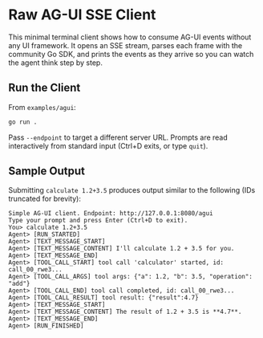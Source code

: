 # Raw AG-UI SSE Client

This minimal terminal client shows how to consume AG-UI events without any UI framework. It opens an SSE stream, parses each frame with the community Go SDK, and prints the events as they arrive so you can watch the agent think step by step.

## Run the Client

From `examples/agui`:

```bash
go run .
```

Pass `--endpoint` to target a different server URL. Prompts are read interactively from standard input (Ctrl+D exits, or type `quit`).

## Sample Output

Submitting `calculate 1.2+3.5` produces output similar to the following (IDs truncated for brevity):

```text
Simple AG-UI client. Endpoint: http://127.0.0.1:8080/agui
Type your prompt and press Enter (Ctrl+D to exit).
You> calculate 1.2+3.5
Agent> [RUN_STARTED]
Agent> [TEXT_MESSAGE_START]
Agent> [TEXT_MESSAGE_CONTENT] I'll calculate 1.2 + 3.5 for you.
Agent> [TEXT_MESSAGE_END]
Agent> [TOOL_CALL_START] tool call 'calculator' started, id: call_00_rwe3...
Agent> [TOOL_CALL_ARGS] tool args: {"a": 1.2, "b": 3.5, "operation": "add"}
Agent> [TOOL_CALL_END] tool call completed, id: call_00_rwe3...
Agent> [TOOL_CALL_RESULT] tool result: {"result":4.7}
Agent> [TEXT_MESSAGE_START]
Agent> [TEXT_MESSAGE_CONTENT] The result of 1.2 + 3.5 is **4.7**.
Agent> [TEXT_MESSAGE_END]
Agent> [RUN_FINISHED]
```
